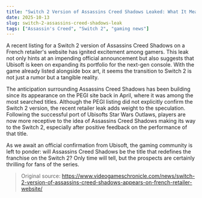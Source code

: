 ```yaml
---
title: "Switch 2 Version of Assassins Creed Shadows Leaked: What It Means for Gamers"
date: 2025-10-13
slug: switch-2-assassins-creed-shadows-leak
tags: ["Assassin's Creed", "Switch 2", "gaming news"]
---
```

A recent listing for a Switch 2 version of Assassins Creed Shadows on a French retailer's website has ignited excitement among gamers. This leak not only hints at an impending official announcement but also suggests that Ubisoft is keen on expanding its portfolio for the next-gen console. With the game already listed alongside box art, it seems the transition to Switch 2 is not just a rumor but a tangible reality.

The anticipation surrounding Assassins Creed Shadows has been building since its appearance on the PEGI site back in April, where it was among the most searched titles. Although the PEGI listing did not explicitly confirm the Switch 2 version, the recent retailer leak adds weight to the speculation. Following the successful port of Ubisofts Star Wars Outlaws, players are now more receptive to the idea of Assassins Creed Shadows making its way to the Switch 2, especially after positive feedback on the performance of that title.

As we await an official confirmation from Ubisoft, the gaming community is left to ponder: will Assassins Creed Shadows be the title that redefines the franchise on the Switch 2? Only time will tell, but the prospects are certainly thrilling for fans of the series.
> Original source: https://www.videogameschronicle.com/news/switch-2-version-of-assassins-creed-shadows-appears-on-french-retailer-website/